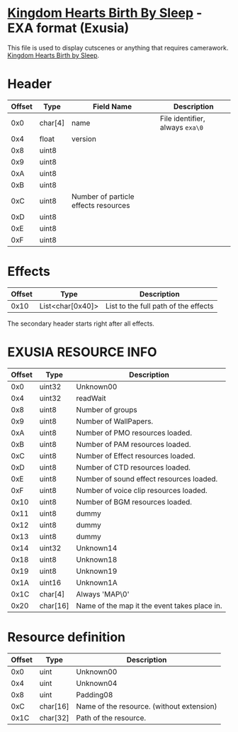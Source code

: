 # [Kingdom Hearts Birth By Sleep](index.md) - EXA format (Exusia)

This file is used to display cutscenes or anything that requires camerawork. [Kingdom Hearts Birth by Sleep](../../index).

# Header

| Offset | Type  | Field Name | Description
|--------|-------|------------|------------
| 0x0     | char[4]   | name | File identifier, always `exa\0`
| 0x4     | float   | version | 
| 0x8     | uint8 | 
| 0x9     | uint8 | 
| 0xA     | uint8 | 
| 0xB     | uint8 | 
| 0xC     | uint8 | Number of particle effects resources
| 0xD     | uint8 | 
| 0xE     | uint8 | 
| 0xF     | uint8 | 

# Effects

| Offset | Type  | Description
|--------|-------|------------
| 0x10     | List<char[0x40]>   | List to the full path of the effects

The secondary header starts right after all effects.

# EXUSIA RESOURCE INFO

| Offset | Type  | Description
|--------|-------|------------
| 0x0     | uint32   | Unknown00
| 0x4     | uint32   | readWait
| 0x8     | uint8   | Number of groups
| 0x9     | uint8   | Number of WallPapers.
| 0xA     | uint8   | Number of PMO resources loaded.
| 0xB     | uint8   | Number of PAM resources loaded.
| 0xC     | uint8   | Number of Effect resources loaded.
| 0xD     | uint8   | Number of CTD resources loaded.
| 0xE     | uint8   | Number of sound effect resources loaded.
| 0xF     | uint8   | Number of voice clip resources loaded.
| 0x10     | uint8   | Number of BGM resources loaded.
| 0x11     | uint8   | dummy
| 0x12     | uint8   | dummy
| 0x13     | uint8   | dummy
| 0x14     | uint32   | Unknown14
| 0x18     | uint8   | Unknown18
| 0x19     | uint8   | Unknown19
| 0x1A     | uint16   | Unknown1A
| 0x1C     | char[4]   | Always 'MAP\0'
| 0x20     | char[16]   | Name of the map it the event takes place in.

# Resource definition

| Offset | Type  | Description
|--------|-------|------------
| 0x0     | uint   | Unknown00
| 0x4     | uint   | Unknown04
| 0x8     | uint   | Padding08
| 0xC     | char[16]   | Name of the resource. (without extension)
| 0x1C     | char[32]   | Path of the resource.
